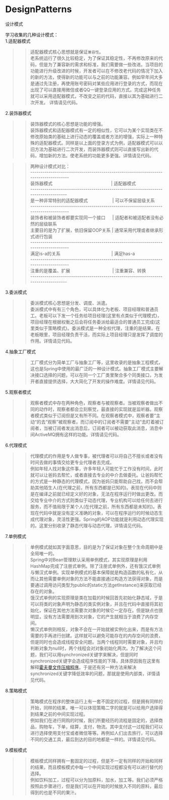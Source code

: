 # DesignPatterns
设计模式  
  
学习收集的几种设计模式：  
1.适配器模式  
>>适配器模式核心思想就是保证`兼容性`。  
老系统运行了很久比较稳定，为了保证其稳定性，不再修改原来的代码，但是为了兼容新的需求和标准，我们需要做一些改进。当项目的功能进行升级改进的时候，开发者可以在不修改老代码的情况下加入的新的方法，使得新的功能可以与之前的功能兼容。例如早年间大多是通过先注册，再使用账号密码对某些应用进行登录的方式，而现在出现了可以直接用微信或者QQ一键登录应用的方式。完成这种任务就可以采用适配器模式，不改变之前的代码，直接以其为基础进行二次开发。 详情请见代码。
  
2.装饰器模式  
>>装饰器模式的核心思想是功能的增强。  
装饰器模式和适配器模式有一定的相似性，它可以为某个实现类在不修改原始类的基础上进行动态的覆盖或者方法的增强，实际上一种特殊的适配器模式。同样是以上面的登录方式为例，适配器模式可以以旧方法为基础进行二次开发，而装饰器模式则可以直接写出新的代码，增加新的方法。使老系统的功能更多更强。详情请见代码。 
  
>>两种设计模式对比：  
            ------------------------------------------------------------------------------------   
            装饰器模式  　　　　　　　　　　　　　|   适配器模式  
            -----------------------------------------------------------------------------------   
            是一种非常特别的适配器模式          　 　　　　|  可以不保留层级关系  
            ------------------------------------------------------------------------------------   
            装饰者和被装饰者都要实现同一个接口    　 |  适配者和被适配者没有必然的层级联系  
            主要目的是为了扩展，依旧保留OOP关系    |  通常采用代理或者继承形式进行包装  
            ------------------------------------------------------------------------------------   
            满足is-a的关系                 　　　　　　　　　　　 |   满足has-a  
            ------------------------------------------------------------------------------------   
            注重的是覆盖、扩展             　　　　　　　　　 |   注重兼容、转换  
            -----------------------------------------------------------------------------------   

3.委派模式  
>>委派模式核心思想是分发、调度、派遣。  
委派模式中有有三个角色，可以具体化为老板、项目经理和普通员工。老板可以下发一个任务给项目经理(这里有点类似于代理模式)，项目经理在根据权衡之后会将任务委派给最适合的普通员工完成(这里类似于策略模式)。委派模式是一种全权代理，注重的是结果。在老板眼里，项目经理负责干活，而实际上项目经理只是发挥了调度的作用。详情请见代码。  
  
4.抽象工厂模式  
>>工厂模式分为简单工厂与抽象工厂等，这里收录的是抽象工程模式，这也是Spring中使用的最广泛的一种设计模式。抽象工厂模式主要解决接口选择的问题，可以在同一个工厂类里聚合多个同类接口，为发开者直接提供选择，大大简化了开发的操作难度。详情请见代码。  
  
5.观察者模式  
>>观察者模式中存在两种角色，观察者与被观察者。当被观察者做出不同的动作时，观察者都会立刻察觉，最直接的实现就是监听器。观察者模式类似于订阅但是又有所不同。在观察者模式中，观察者要“主动“的去“观察”被观察者。而订阅中的订阅者不需要”主动“去盯着被订阅者，当被订阅者发出消息后，订阅者可以被动获取此消息，消息中间ActiveMQ拥有这样的功能。详情请见代码。  
  
6.代理模式  
>>代理模式的作用是专人做专事，被代理者可以将自己不擅长或者没有时间去做的事情交给更专业代理者去完成。  
例如年轻人找对象这件事，许多年轻人可能忙于工作没有时间，此时就可以让爸妈去帮忙，或者直接去专业的中介去做委托。让爸妈帮忙的方式是一种静态的代理模式，因为爸妈只能帮助自己找，而不会帮助其他陌生人(在代理之前，所有东西都是已知的)。表现在代码中则是在编译之前就已经定义好的对象，无法在程序运行时做出更改。而交给专业中介的方式则类似于动态代理，专业机构可以给任何去进行服务，而不值局限于某个人(在代理之前，所有东西都是未知的)。表现在代码中就是没有定义准确的对象，可以在程序运行的时候动态生成代理对象，灵活性更强。Spring的AOP功能就是利用动态代理实现的。这里分别收录了静态代理与动态代理，详情请见代码。  
  
7.单例模式  
>>单例模式就如其字面意思，目的是为了保证对象在整个生命周期中是全局唯一的。  
Spring中对Bean管理默认采用单例模式，其实现原理是利用HashMap完成了注册式单例。除了注册式单例外，还有饿汉式单例与懒汉式单例。实现单例模式的基本保障就是构造函数的私有化，从而让其他需要单例对象的方法不能直接通过构造方法获得对象，而是要通过调用访问类型为public的static方法getInstance()来获取已经存在的对象。  
饿汉式单例的实现原理是类在加载的时候回首先初始化静态域，于是可以将类的对象声明为静态的类实例对象，并且在代码中直接将其初始化，保证在其他方法需要次对象的时候它一定存在。但是缺点也很明显，没有方法需要用到次对象，它的产生就相当于浪费了内存空间。  
懒汉式单例则相反，对象不会在一开始就被实例化出来，而是有方法需要的手再进行创建。这样就可以避免可能存在的内存空间的浪费，但是同时也会造成线程安全问题。当两个线程同时需要对象，并且均判断对象为null时，两个线程会对对象初始化两次。为了解决这个问题，我们可以用synchronized关键字来解决，但是同时synchronized关键字会造成程序性能的下降，具体原因我在这里有解释[霍夫曼文件压缩程序](/Hoffman-file-compression-program/blob/master/README.md)。于是还有另一种方法来解决synchronized关键字降低效率的问题，那就是使用内部类，详情请见代码。   
  
8.策略模式  
>>策略模式在程序的整体运行上有一套不固定的过程，但是拥有同样的开始，同样的结果，唯一可以体现策略二字的就是可以给用户选择得到结果之前的中间实现过程。  
例如我们在进行网购的时候，我们所要经历的流程是固定的，选择商品，购物车，下单，结算，支付，物流。其中支付这一过程我们可以进行选择使用支付宝或者微信等等。再例如人们出去旅行，可以选择不同的交通工具，最后到达的目的地都是一样的。详情请见代码。  
  
9.模板模式
>>模板模式同样拥有一套固定的过程，但是不一定有同样的开始和同样的结果，而且模板模式中每一个中间实现过程都没有可以进行替代的选择。  
例如饮料加工，过程可以分为加原料，加水，加工等。我们必须严格按照此步骤进行，但是我们可以在开始的时候放入不同的原料，最后得到的也是不同的果汁。
